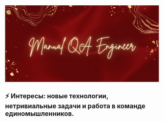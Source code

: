 ![Image alt](2.jpg)

## ⚡ Интересы: новые технологии, нетривиальные задачи и работа в команде единомышленников. ##

<!--
**AnastasiiaKonkova/AnastasiiaKonkova** is a ✨ _special_ ✨ repository because its `README.md` (this file) appears on your GitHub profile.

Here are some ideas to get you started:

- 🔭 I’m currently working on ...
- 🌱 I’m currently learning ...
- 👯 I’m looking to collaborate on ...
- 🤔 I’m looking for help with ...
- 💬 Ask me about ...
- 📫 How to reach me: ...
- 😄 Pronouns: ...
- ⚡ Fun fact: ...

